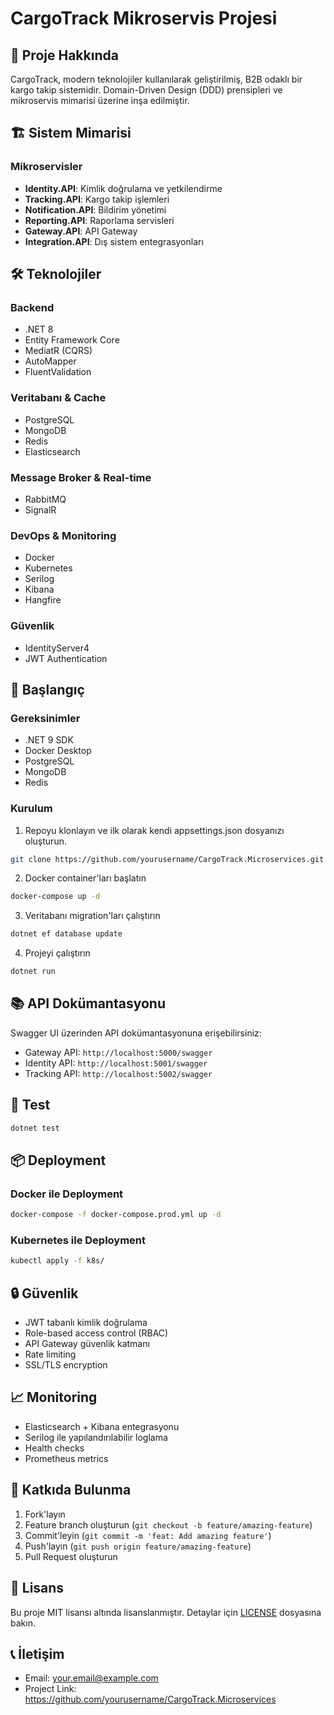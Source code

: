 # CargoTrack Mikroservis Projesi

## 🚀 Proje Hakkında
CargoTrack, modern teknolojiler kullanılarak geliştirilmiş, B2B odaklı bir kargo takip sistemidir. Domain-Driven Design (DDD) prensipleri ve mikroservis mimarisi üzerine inşa edilmiştir.

## 🏗️ Sistem Mimarisi

### Mikroservisler
- **Identity.API**: Kimlik doğrulama ve yetkilendirme
- **Tracking.API**: Kargo takip işlemleri
- **Notification.API**: Bildirim yönetimi
- **Reporting.API**: Raporlama servisleri
- **Gateway.API**: API Gateway
- **Integration.API**: Dış sistem entegrasyonları

## 🛠️ Teknolojiler

### Backend
- .NET 8
- Entity Framework Core
- MediatR (CQRS)
- AutoMapper
- FluentValidation

### Veritabanı & Cache
- PostgreSQL
- MongoDB
- Redis
- Elasticsearch

### Message Broker & Real-time
- RabbitMQ
- SignalR

### DevOps & Monitoring
- Docker
- Kubernetes
- Serilog
- Kibana
- Hangfire

### Güvenlik
- IdentityServer4
- JWT Authentication

## 🚀 Başlangıç

### Gereksinimler
- .NET 9 SDK
- Docker Desktop
- PostgreSQL
- MongoDB
- Redis

### Kurulum


1. Repoyu klonlayın ve ilk olarak kendi appsettings.json dosyanızı oluşturun.
```bash
git clone https://github.com/yourusername/CargoTrack.Microservices.git
```

2. Docker container'ları başlatın
```bash
docker-compose up -d
```

3. Veritabanı migration'ları çalıştırın
```bash
dotnet ef database update
```

4. Projeyi çalıştırın
```bash
dotnet run
```

## 📚 API Dokümantasyonu
Swagger UI üzerinden API dokümantasyonuna erişebilirsiniz:
- Gateway API: `http://localhost:5000/swagger`
- Identity API: `http://localhost:5001/swagger`
- Tracking API: `http://localhost:5002/swagger`

## 🧪 Test

```bash
dotnet test
```

## 📦 Deployment

### Docker ile Deployment
```bash
docker-compose -f docker-compose.prod.yml up -d
```

### Kubernetes ile Deployment
```bash
kubectl apply -f k8s/
```

## 🔒 Güvenlik
- JWT tabanlı kimlik doğrulama
- Role-based access control (RBAC)
- API Gateway güvenlik katmanı
- Rate limiting
- SSL/TLS encryption

## 📈 Monitoring
- Elasticsearch + Kibana entegrasyonu
- Serilog ile yapılandırılabilir loglama
- Health checks
- Prometheus metrics

## 🤝 Katkıda Bulunma
1. Fork'layın
2. Feature branch oluşturun (`git checkout -b feature/amazing-feature`)
3. Commit'leyin (`git commit -m 'feat: Add amazing feature'`)
4. Push'layın (`git push origin feature/amazing-feature`)
5. Pull Request oluşturun

## 📝 Lisans
Bu proje MIT lisansı altında lisanslanmıştır. Detaylar için [LICENSE](LICENSE) dosyasına bakın.

## 📞 İletişim
- Email: your.email@example.com
- Project Link: https://github.com/yourusername/CargoTrack.Microservices 